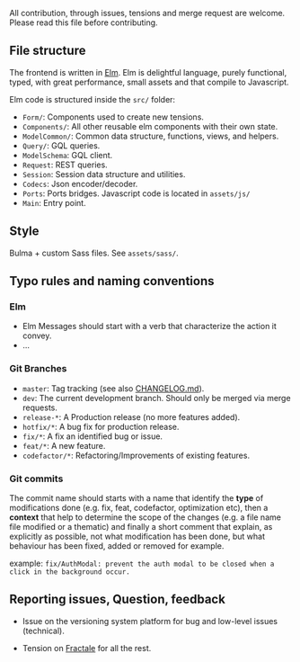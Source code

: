 All contribution, through issues, tensions and merge request are welcome.
Please read this file before contributing.

## File structure

The frontend is written in [Elm](https://elm-lang.org/).
Elm is delightful language, purely functional, typed, with great performance, small assets and that compile to Javascript.


Elm code is structured inside the `src/` folder:

- `Form/`: Components used to create new tensions.
- `Components/`: All other reusable elm components with their own state.
- `ModelCommon/`: Common data structure, functions, views, and helpers.
- `Query/`: GQL queries.
- `ModelSchema`: GQL client.
- `Request`: REST queries.
- `Session`: Session data structure and utilities.
- `Codecs`: Json encoder/decoder.
- `Ports`: Ports bridges. Javascript code is located in `assets/js/`
- `Main`: Entry point.


## Style

Bulma + custom Sass files. See `assets/sass/`.


## Typo rules and naming conventions

### Elm

- Elm Messages should start with a verb that characterize the action it convey.
- ...


### Git Branches

- `master`: Tag tracking (see also [CHANGELOG.md](CHANGELOG.md)).
- `dev`: The current development branch. Should only be merged via merge requests.
- `release-*`: A Production release (no more features added).
- `hotfix/*`: A bug fix for production release.
- `fix/*`: A fix an identified bug or issue.
- `feat/*`: A new feature.
- `codefactor/*`: Refactoring/Improvements of existing features.


### Git commits

The commit name should starts with a name that identify the **type** of modifications done (e.g. fix, feat, codefactor, optimization etc), then a **context** that help to determine the scope of the changes (e.g. a file name file modified or a thematic) and finally a short comment that explain, as explicitly as possible, not what modification has been done, but what behaviour has been fixed, added or removed for example.

example: `fix/AuthModal: prevent the auth modal to be closed when a click in the background occur.`


## Reporting issues, Question, feedback

- Issue on the versioning system platform for bug and low-level issues (technical).

- Tension on [Fractale](https://fractale.co/o/f6) for all the rest.
